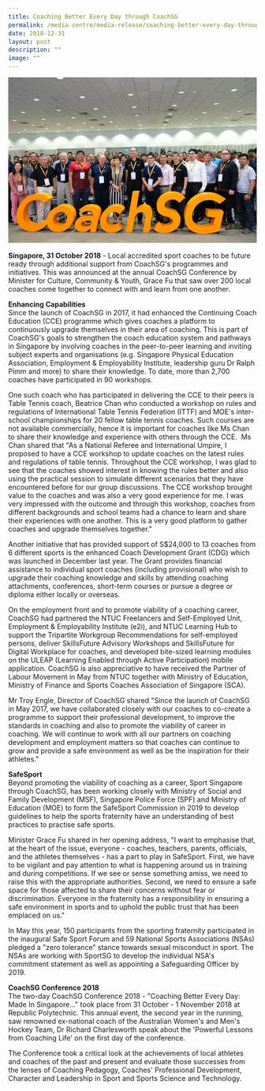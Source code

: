 ```yaml
---
title: Coaching Better Every Day through CoachSG
permalink: /media-centre/media-release/coaching-better-every-day-through-coachsg/
date: 2018-12-31
layout: post
description: ""
image: ""
---
```

![](/images/Media%20Centre/Media%20Release/2018/October/Group%20photo%20at%20the%20CoachSG%20Conference%202018.jpeg)

**Singapore, 31 October 2018** \- Local accredited sport coaches to be future ready through additional support from CoachSG's programmes and initiatives. This was announced at the annual CoachSG Conference by Minister for Culture, Community & Youth, Grace Fu that saw over 200 local coaches come together to connect with and learn from one another.

  
**Enhancing Capabilities**  
Since the launch of CoachSG in 2017, it had enhanced the Continuing Coach Education (CCE) programme which gives coaches a platform to continuously upgrade themselves in their area of coaching. This is part of CoachSG's goals to strengthen the coach education system and pathways in Singapore by involving coaches in the peer-to-peer learning and inviting subject experts and organisations (e.g. Singapore Physical Education Association, Employment & Employability Institute, leadership guru Dr Ralph Pimm and more) to share their knowledge. To date, more than 2,700 coaches have participated in 90 workshops.

  
One such coach who has participated in delivering the CCE to their peers is Table Tennis coach, Beatrice Chan who conducted a workshop on rules and regulations of International Table Tennis Federation (ITTF) and MOE's inter-school championships for 20 fellow table tennis coaches. Such courses are not available commercially, hence it is important for coaches like Ms Chan to share their knowledge and experience with others through the CCE.  Ms Chan shared that "As a National Referee and International Umpire, I proposed to have a CCE workshop to update coaches on the latest rules and regulations of table tennis. Throughout the CCE workshop, I was glad to see that the coaches showed interest in knowing the rules better and also using the practical session to simulate different scenarios that they have encountered before for our group discussions. The CCE workshop brought value to the coaches and was also a very good experience for me. I was very impressed with the outcome and through this workshop, coaches from different backgrounds and school teams had a chance to learn and share their experiences with one another. This is a very good platform to gather coaches and upgrade themselves together."

  
Another initiative that has provided support of S$24,000 to 13 coaches from 6 different sports is the enhanced Coach Development Grant (CDG) which was launched in December last year. The Grant provides financial assistance to individual sport coaches (including provisional) who wish to upgrade their coaching knowledge and skills by attending coaching attachments, conferences, short-term courses or pursue a degree or diploma either locally or overseas.

  
On the employment front and to promote viability of a coaching career, CoachSG had partnered the NTUC Freelancers and Self-Employed Unit, Employment & Employability Institute (e2i), and NTUC Learning Hub to support the Tripartite Workgroup Recommendations for self-employed persons, deliver SkillsFuture Advisory Workshops and SkillsFuture for Digital Workplace for coaches, and developed bite-sized learning modules on the ULEAP (Learning Enabled through Active Participation) mobile application. CoachSG is also appreciative to have received the Partner of Labour Movement in May from NTUC together with Ministry of Education, Ministry of Finance and Sports Coaches Association of Singapore (SCA).

  
Mr Troy Engle, Director of CoachSG shared "Since the launch of CoachSG in May 2017, we have collaborated closely with our coaches to co-create a programme to support their professional development, to improve the standards in coaching and also to promote the viability of career in coaching. We will continue to work with all our partners on coaching development and employment matters so that coaches can continue to grow and provide a safe environment as well as be the inspiration for their athletes."

  
**SafeSport**  
Beyond promoting the viability of coaching as a career, Sport Singapore through CoachSG, has been working closely with Ministry of Social and Family Development (MSF), Singapore Police Force (SPF) and Ministry of Education (MOE) to form the SafeSport Commission in 2019 to develop guidelines to help the sports fraternity have an understanding of best practices to practise safe sports.

  
Minister Grace Fu shared in her opening address, "I want to emphasise that, at the heart of the issue, everyone - coaches, teachers, parents, officials, and the athletes themselves - has a part to play in SafeSport. First, we have to be vigilant and pay attention to what is happening around us in training and during competitions. If we see or sense something amiss, we need to raise this with the appropriate authorities. Second, we need to ensure a safe space for those affected to share their concerns without fear or discrimination. Everyone in the fraternity has a responsibility in ensuring a safe environment in sports and to uphold the public trust that has been emplaced on us."

  
In May this year, 150 participants from the sporting fraternity participated in the inaugural Safe Sport Forum and 59 National Sports Associations (NSAs) pledged a "zero tolerance" stance towards sexual misconduct in sport. The NSAs are working with SportSG to develop the individual NSA's commitment statement as well as appointing a Safeguarding Officer by 2019.

  
**CoachSG Conference 2018**  
The two-day CoachSG Conference 2018 - "Coaching Better Every Day: Made In Singapore..." took place from 31 October - 1 November 2018 at Republic Polytechnic. This annual event, the second year in the running, saw renowned ex-national coach of the Australian Women's and Men's Hockey Team, Dr Richard Charlesworth speak about the 'Powerful Lessons from Coaching Life' on the first day of the conference.

  
The Conference took a critical look at the achievements of local athletes and coaches of the past and present and evaluate those successes from the lenses of Coaching Pedagogy, Coaches' Professional Development, Character and Leadership in Sport and Sports Science and Technology.
